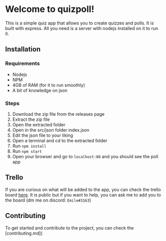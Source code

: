 # Welcome to quizpoll!

This is a simple quiz app that allows you to create quizzes and polls. It is built with express. All you need is a server with nodejs installed on it to run it.

## Installation
### Requirements
- Nodejs
- NPM
- 4GB of RAM (for it to run smoothly)
- A bit of knowledge on json
### Steps
1. Download the zip file from the releases page
2. Extract the zip file
3. Open the extracted folder
4. Open in the src/json folder index.json
5. Edit the json file to your liking
6. Open a terminal and cd to the extracted folder
7. Run `npm install`
8. Run `npm start`
9. Open your browser and go to `localhost:80` and you should see the poll app

## Trello
If you are curious on what will be added to the app, you can check the trello board [here](https://trello.com/b/0Z7Z7Z7Z/quizpoll). It is public but if you want to help, you can ask me to add you to the board (dm me on discord: `Emile#3163`)

## Contributing
To get started and contribute to the project, you can check the [contributing.md](